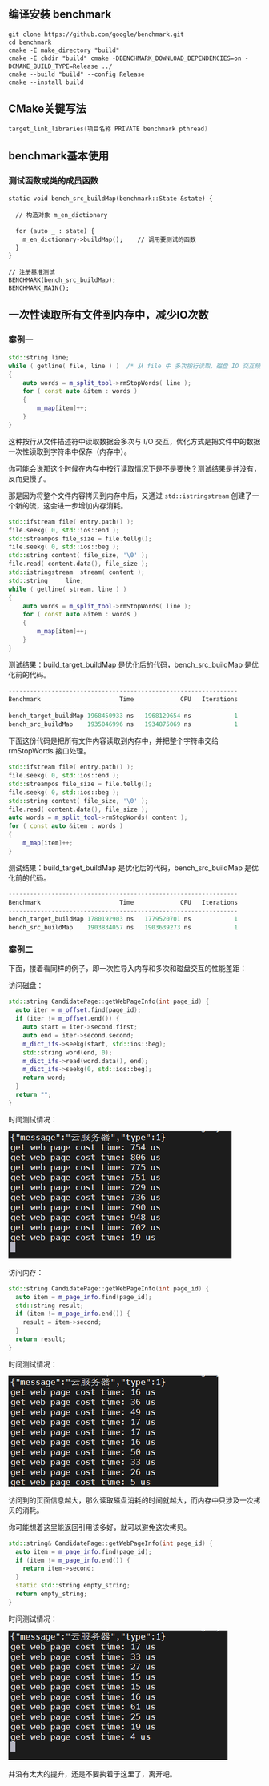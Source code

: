 ## 编译安装 benchmark

```shell
git clone https://github.com/google/benchmark.git
cd benchmark
cmake -E make_directory "build"
cmake -E chdir "build" cmake -DBENCHMARK_DOWNLOAD_DEPENDENCIES=on -DCMAKE_BUILD_TYPE=Release ../
cmake --build "build" --config Release
cmake --install build
```

## CMake关键写法

```C++
target_link_libraries(项目名称 PRIVATE benchmark pthread)
```

## benchmark基本使用

### 测试函数或类的成员函数

```
static void bench_src_buildMap(benchmark::State &state) {
  
  // 构造对象 m_en_dictionary

  for (auto _ : state) {
    m_en_dictionary->buildMap();	// 调用要测试的函数
  }
}

// 注册基准测试
BENCHMARK(bench_src_buildMap);
BENCHMARK_MAIN();
```

## 一次性读取所有文件到内存中，减少IO次数

### 案例一

```C++
std::string line;
while ( getline( file, line ) )  /* 从 file 中 多次按行读取，磁盘 IO 交互频繁 */
{
	auto words = m_split_tool->rmStopWords( line );
	for ( const auto &item : words )
	{
		m_map[item]++;
	}
}
```

这种按行从文件描述符中读取数据会多次与 I/O 交互，优化方式是把文件中的数据一次性读取到字符串中保存（内存中）。

你可能会说那这个时候在内存中按行读取情况下是不是要快？测试结果是并没有，反而更慢了。

那是因为将整个文件内容拷贝到内存中后，又通过 `std::istringstream` 创建了一个新的流，这会进一步增加内存消耗。

```C++
std::ifstream file( entry.path() );
file.seekg( 0, std::ios::end );
std::streampos file_size = file.tellg();
file.seekg( 0, std::ios::beg );
std::string content( file_size, '\0' );
file.read( content.data(), file_size );
std::istringstream	stream( content );
std::string		line;
while ( getline( stream, line ) )
{
	auto words = m_split_tool->rmStopWords( line );
	for ( const auto &item : words )
	{
		m_map[item]++;
	}
}
```

测试结果：build_target_buildMap 是优化后的代码，bench_src_buildMap 是优化前的代码。

```c++
----------------------------------------------------------------
Benchmark                      Time             CPU   Iterations
----------------------------------------------------------------
bench_target_buildMap 1968450933 ns   1968129654 ns            1
bench_src_buildMap    1935046996 ns   1934875069 ns            1
```

下面这份代码是把所有文件内容读取到内存中，并把整个字符串交给 rmStopWords 接口处理。

```c++
std::ifstream file( entry.path() );
file.seekg( 0, std::ios::end );
std::streampos file_size = file.tellg();
file.seekg( 0, std::ios::beg );
std::string content( file_size, '\0' );
file.read( content.data(), file_size );
auto words = m_split_tool->rmStopWords( content );
for ( const auto &item : words )
{
	m_map[item]++;
}
```

测试结果：build_target_buildMap 是优化后的代码，bench_src_buildMap 是优化前的代码。

```c++
----------------------------------------------------------------
Benchmark                      Time             CPU   Iterations
----------------------------------------------------------------
bench_target_buildMap 1780192903 ns   1779520701 ns            1
bench_src_buildMap    1903834057 ns   1903639273 ns            1
```

### 案例二

下面，接着看同样的例子，即一次性导入内存和多次和磁盘交互的性能差距：

访问磁盘：

```c++
std::string CandidatePage::getWebPageInfo(int page_id) {
  auto iter = m_offset.find(page_id);
  if (iter != m_offset.end()) {
    auto start = iter->second.first;
    auto end = iter->second.second;
    m_dict_ifs->seekg(start, std::ios::beg);
    std::string word(end, 0);
    m_dict_ifs->read(word.data(), end);
    m_dict_ifs->seekg(0, std::ios::beg);
    return word;
  }
  return "";
}
```

时间测试情况：

![f0c194aa84b12d9f36c8be615919fc1e](优化历程.assets/f0c194aa84b12d9f36c8be615919fc1e.png)

访问内存：

```c++
std::string CandidatePage::getWebPageInfo(int page_id) {
  auto item = m_page_info.find(page_id);
  std::string result;
  if (item != m_page_info.end()) {
    result = item->second;
  }
  return result;
}
```

时间测试情况：

![c402dd8dd37e8270530cc8dcadf2198f](优化历程.assets/c402dd8dd37e8270530cc8dcadf2198f.png)

访问到的页面信息越大，那么读取磁盘消耗的时间就越大，而内存中只涉及一次拷贝的消耗。

你可能想着这里能返回引用该多好，就可以避免这次拷贝。

```c++
std::string& CandidatePage::getWebPageInfo(int page_id) {
  auto item = m_page_info.find(page_id);
  if (item != m_page_info.end()) {
    return item->second;
  }
  static std::string empty_string;
  return empty_string;
}
```

时间测试情况：

![image-20241220195343394](优化历程.assets/image-20241220195343394.png)

并没有太大的提升，还是不要执着于这里了，离开吧。

